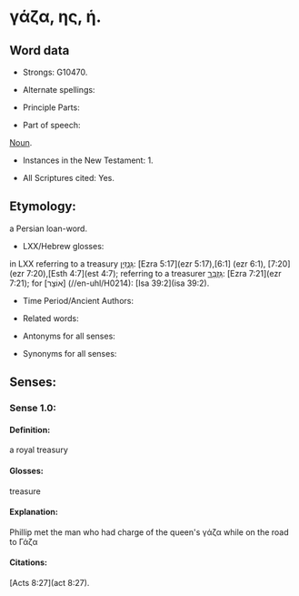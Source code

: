 #  γάζα, ης, ἡ.


<!-- Status: S2=NeedsEdits -->
<!-- Lexica used for edits: BDAG LN FFM BN LSJM MM  -->

## Word data

* Strongs: G10470.

* Alternate spellings:



* Principle Parts: 


* Part of speech: 

[Noun](http://ugg.readthedocs.io/en/latest/noun.html).

* Instances in the New Testament: 1.

* All Scriptures cited: Yes.

## Etymology: 

a Persian loan-word.

* LXX/Hebrew glosses: 

in LXX referring to a treasury [גִּנְזִין](//en-uhl/H1596): [Ezra 5:17](ezr 5:17),[6:1] (ezr 6:1), [7:20](ezr 7:20),[Esth 4:7](est 4:7); referring to a treasurer [גִּזְבָּר](//en-uhl/H1490): [Ezra 7:21](ezr 7:21); for [אוֹצָר] (//en-uhl/H0214): [Isa 39:2](isa 39:2).

* Time Period/Ancient Authors: 


* Related words: 

* Antonyms for all senses:

* Synonyms for all senses: 


## Senses: 


### Sense  1.0: 

#### Definition: 

a royal treasury  

#### Glosses: 

treasure

#### Explanation: 

Phillip met the man who had charge of the queen's γάζα while on the road to Γάζα

#### Citations: 

[Acts 8:27](act 8:27).
